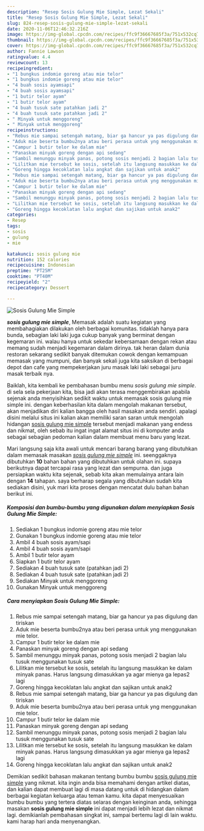 ```yaml
---
description: "Resep Sosis Gulung Mie Simple, Lezat Sekali"
title: "Resep Sosis Gulung Mie Simple, Lezat Sekali"
slug: 824-resep-sosis-gulung-mie-simple-lezat-sekali
date: 2020-11-06T12:46:32.216Z
image: https://img-global.cpcdn.com/recipes/ffc9f36667685f3a/751x532cq70/sosis-gulung-mie-simple-foto-resep-utama.jpg
thumbnail: https://img-global.cpcdn.com/recipes/ffc9f36667685f3a/751x532cq70/sosis-gulung-mie-simple-foto-resep-utama.jpg
cover: https://img-global.cpcdn.com/recipes/ffc9f36667685f3a/751x532cq70/sosis-gulung-mie-simple-foto-resep-utama.jpg
author: Fannie Lawson
ratingvalue: 4.4
reviewcount: 13
recipeingredient:
- "1 bungkus indomie goreng atau mie telor"
- "1 bungkus indomie goreng atau mie telor"
- "4 buah sosis ayamsapi"
- "4 buah sosis ayamsapi"
- "1 butir telor ayam"
- "1 butir telor ayam"
- "4 buah tusuk sate patahkan jadi 2"
- "4 buah tusuk sate patahkan jadi 2"
- " Minyak untuk menggoreng"
- " Minyak untuk menggoreng"
recipeinstructions:
- "Rebus mie sampai setengah matang, biar ga hancur ya pas digulung dan tiriskan"
- "Aduk mie beserta bumbu2nya atau beri perasa untuk yng menggunakan mie telor."
- "Campur 1 butir telor ke dalam mie"
- "Panaskan minyak goreng dengan api sedang"
- "Sambil menunggu minyak panas, potong sosis menjadi 2 bagian lalu tusuk menggunakan tusuk sate"
- "Lilitkan mie tersebut ke sosis, setelah itu langsung masukkan ke dalam minyak panas. Harus langsung dimasukkan ya agar mienya ga lepas2 lagi"
- "Goreng hingga kecoklatan lalu angkat dan sajikan untuk anak2"
- "Rebus mie sampai setengah matang, biar ga hancur ya pas digulung dan tiriskan"
- "Aduk mie beserta bumbu2nya atau beri perasa untuk yng menggunakan mie telor."
- "Campur 1 butir telor ke dalam mie"
- "Panaskan minyak goreng dengan api sedang"
- "Sambil menunggu minyak panas, potong sosis menjadi 2 bagian lalu tusuk menggunakan tusuk sate"
- "Lilitkan mie tersebut ke sosis, setelah itu langsung masukkan ke dalam minyak panas. Harus langsung dimasukkan ya agar mienya ga lepas2 lagi"
- "Goreng hingga kecoklatan lalu angkat dan sajikan untuk anak2"
categories:
- Resep
tags:
- sosis
- gulung
- mie

katakunci: sosis gulung mie 
nutrition: 152 calories
recipecuisine: Indonesian
preptime: "PT25M"
cooktime: "PT40M"
recipeyield: "2"
recipecategory: Dessert

---
```



![Sosis Gulung Mie Simple](https://img-global.cpcdn.com/recipes/ffc9f36667685f3a/751x532cq70/sosis-gulung-mie-simple-foto-resep-utama.jpg)

<b><i>sosis gulung mie simple</i></b>, Memasak adalah suatu kegiatan yang membahagiakan dilakukan oleh berbagai komunitas. tidaklah hanya para bunda, sebagian laki laki juga cukup banyak yang berminat dengan kegemaran ini. walau hanya untuk sekedar kebersamaan dengan rekan atau memang sudah menjadi kegemaran dalam dirinya. tak heran dalam dunia restoran sekarang sedikit banyak ditemukan cowok dengan kemampuan memasak yang mumpuni, dan banyak sekali juga kita saksikan di berbagai depot dan cafe yang mempekerjakan juru masak laki laki sebagai juru masak terbaik nya.



Baiklah, kita kembali ke pembahasan bumbu menu <i>sosis gulung mie simple</i>. di sela sela pekerjaan kita, bisa jadi akan terasa menggembirakan apabila sejenak anda menyisihkan sedikit waktu untuk memasak sosis gulung mie simple ini. dengan keberhasilan kita dalam mengolah makanan tersebut, akan menjadikan diri kalian bangga oleh hasil masakan anda sendiri. apalagi disini melalui situs ini kalian akan memiliki saran saran untuk mengolah hidangan <u>sosis gulung mie simple</u> tersebut menjadi makanan yang endess dan nikmat, oleh sebab itu ingat ingat alamat situs ini di komputer anda sebagai sebagian pedoman kalian dalam membuat menu baru yang lezat.


Mari langsung saja kita awali untuk mencari barang barang yang dibutuhkan dalam memasak masakan <u><i>sosis gulung mie simple</i></u> ini. seenggaknya dibutuhkan <b>10</b> bahan bahan yang dibutuhkan untuk olahan ini. supaya berikutnya dapat tercapai rasa yang lezat dan sempurna. dan juga persiapkan waktu kita sejenak, sebab kita akan memulainya antara lain dengan <b>14</b> tahapan. saya berharap segala yang dibutuhkan sudah kita sediakan disini, yuk mari kita proses dengan mencatat dulu bahan bahan berikut ini.

<!--inarticleads1-->

##### Komposisi dan bumbu-bumbu yang digunakan dalam menyiapkan Sosis Gulung Mie Simple:

1. Sediakan 1 bungkus indomie goreng atau mie telor
1. Gunakan 1 bungkus indomie goreng atau mie telor
1. Ambil 4 buah sosis ayam/sapi
1. Ambil 4 buah sosis ayam/sapi
1. Ambil 1 butir telor ayam
1. Siapkan 1 butir telor ayam
1. Sediakan 4 buah tusuk sate (patahkan jadi 2)
1. Sediakan 4 buah tusuk sate (patahkan jadi 2)
1. Sediakan  Minyak untuk menggoreng
1. Gunakan  Minyak untuk menggoreng




<!--inarticleads2-->

##### Cara menyiapkan Sosis Gulung Mie Simple:

1. Rebus mie sampai setengah matang, biar ga hancur ya pas digulung dan tiriskan
1. Aduk mie beserta bumbu2nya atau beri perasa untuk yng menggunakan mie telor.
1. Campur 1 butir telor ke dalam mie
1. Panaskan minyak goreng dengan api sedang
1. Sambil menunggu minyak panas, potong sosis menjadi 2 bagian lalu tusuk menggunakan tusuk sate
1. Lilitkan mie tersebut ke sosis, setelah itu langsung masukkan ke dalam minyak panas. Harus langsung dimasukkan ya agar mienya ga lepas2 lagi
1. Goreng hingga kecoklatan lalu angkat dan sajikan untuk anak2
1. Rebus mie sampai setengah matang, biar ga hancur ya pas digulung dan tiriskan
1. Aduk mie beserta bumbu2nya atau beri perasa untuk yng menggunakan mie telor.
1. Campur 1 butir telor ke dalam mie
1. Panaskan minyak goreng dengan api sedang
1. Sambil menunggu minyak panas, potong sosis menjadi 2 bagian lalu tusuk menggunakan tusuk sate
1. Lilitkan mie tersebut ke sosis, setelah itu langsung masukkan ke dalam minyak panas. Harus langsung dimasukkan ya agar mienya ga lepas2 lagi
1. Goreng hingga kecoklatan lalu angkat dan sajikan untuk anak2




Demikian sedikit bahasan makanan tentang bumbu bumbu <u>sosis gulung mie simple</u> yang nikmat. kita ingin anda bisa memahami dengan artikel diatas, dan kalian dapat membuat lagi di masa datang untuk di hidangkan dalam berbagai kegiatan keluarga atau teman kamu. kita dapat menyesuaikan bumbu bumbu yang tertera diatas selaras dengan keinginan anda, sehingga masakan <b>sosis gulung mie simple</b> ini dapat menjadi lebih lezat dan nikmat lagi. demikianlah pembahasan singkat ini, sampai bertemu lagi di lain waktu. kami harap hari anda menyenangkan.
